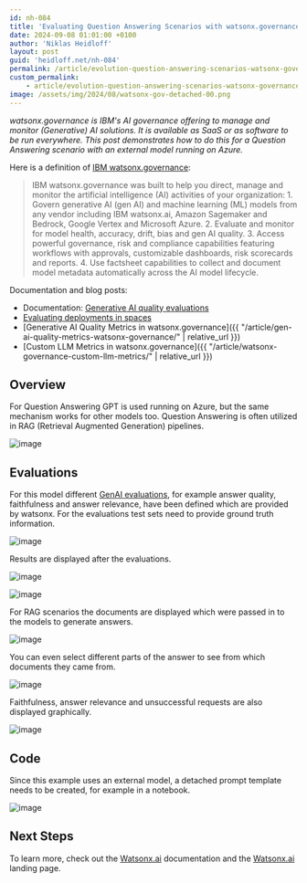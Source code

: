 ```yaml
---
id: nh-084
title: 'Evaluating Question Answering Scenarios with watsonx.governance'
date: 2024-09-08 01:01:00 +0100
author: 'Niklas Heidloff'
layout: post
guid: 'heidloff.net/nh-084'
permalink: /article/evolution-question-answering-scenarios-watsonx-governance/
custom_permalink:
    - article/evolution-question-answering-scenarios-watsonx-governance/
image: /assets/img/2024/08/watsonx-gov-detached-00.png
---
```


*watsonx.governance is IBM's AI governance offering to manage and monitor (Generative) AI solutions. It is available as SaaS or as software to be run everywhere. This post demonstrates how to do this for a Question Answering scenario with an external model running on Azure.*

Here is a definition of [IBM watsonx.governance](https://www.ibm.com/products/watsonx-governance):

> IBM watsonx.governance was built to help you direct, manage and monitor the artificial intelligence (AI) activities of your organization: 1. Govern generative AI (gen AI) and machine learning (ML) models from any vendor including IBM watsonx.ai, Amazon Sagemaker and Bedrock, Google Vertex and Microsoft Azure. 2. Evaluate and monitor for model health, accuracy, drift, bias and gen AI quality. 3. Access powerful governance, risk and compliance capabilities featuring workflows with approvals, customizable dashboards, risk scorecards and reports. 4. Use factsheet capabilities to collect and document model metadata automatically across the AI model lifecycle.

Documentation and blog posts:

* Documentation: [Generative AI quality evaluations](https://dataplatform.cloud.ibm.com/docs/content/wsj/model/wos-monitor-gen-quality.html?context=wx)
* [Evaluating deployments in spaces](https://dataplatform.cloud.ibm.com/docs/content/wsj/analyze-data/ml-deploy-manage-monitor.html?context=wx&audience=wdp)
* [Generative AI Quality Metrics in watsonx.governance]({{ "/article/gen-ai-quality-metrics-watsonx-governance/" | relative_url }})
* [Custom LLM Metrics in watsonx.governance]({{ "/article/watsonx-governance-custom-llm-metrics/" | relative_url }})

## Overview

For Question Answering GPT is used running on Azure, but the same mechanism works for other models too. Question Answering is often utilized in RAG (Retrieval Augmented Generation) pipelines.

![image](/assets/img/2024/08/watsonx-gov-detached-01.png)

## Evaluations

For this model different [GenAI evaluations](https://dataplatform.cloud.ibm.com/docs/content/wsj/model/wos-monitor-gen-quality.html?context=wx), for example answer quality, faithfulness and answer relevance, have been defined which are provided by watsonx. For the evaluations test sets need to provide ground truth information.

![image](/assets/img/2024/08/watsonx-gov-detached-02.png)

Results are displayed after the evaluations.

![image](/assets/img/2024/08/watsonx-gov-detached-03.png)

![image](/assets/img/2024/08/watsonx-gov-detached-04.png)

For RAG scenarios the documents are displayed which were passed in to the models to generate answers.

![image](/assets/img/2024/08/watsonx-gov-detached-05.png)

You can even select different parts of the answer to see from which documents they came from.

![image](/assets/img/2024/08/watsonx-gov-detached-07.png)

Faithfulness, answer relevance and unsuccessful requests are also displayed graphically.

![image](/assets/img/2024/08/watsonx-gov-detached-06.png)

## Code

Since this example uses an external model, a detached prompt template needs to be created, for example in a notebook.

![image](/assets/img/2024/08/watsonx-gov-detached-08.png)


## Next Steps

To learn more, check out the [Watsonx.ai](https://www.ibm.com/docs/en/watsonx-as-a-service) documentation and the [Watsonx.ai](https://www.ibm.com/products/watsonx-ai) landing page.